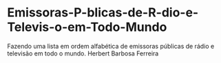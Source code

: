 # Emissoras-P-blicas-de-R-dio-e-Televis-o-em-Todo-Mundo
Fazendo uma lista em ordem alfabética de emissoras públicas de rádio e televisão em todo o mundo.
Herbert Barbosa Ferreira